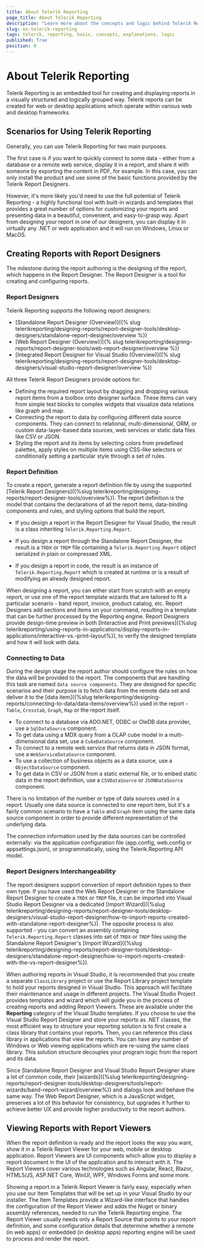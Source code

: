 ```yaml
---
title: About Telerik Reporting
page_title: About Telerik Reporting
description: "Learn more about the concepts and logic behind Telerik Reporting."
slug: on-telerik-reporting
tags: telerik, reporting, basic, concepts, explanations, logic
published: True
position: 0
---
```


# About Telerik Reporting 

Telerik Reporting is an embedded tool for creating and displaying reports in a visually structured and logically grouped way. Telerik reports can be created for web or desktop applications which operate within various web and desktop frameworks.

## Scenarios for Using Telerik Reporting

Generally, you can use Telerik Reporting for two main purposes. 

The first case is if you want to quickly connect to some data - either from a database or a remote web service, display it in a report, and share it with someone by exporting the content in PDF, for example. In this case, you can only install the product and use some of the basic functions provided by the Telerik Report Designers. 

However, it's more likely you'd need to use the full potential of Telerik Reporting - a highly functional tool with built-in wizards and templates that provides a great number of options for customizing your reports and presenting data in a beautiful, convenient, and easy-to-grasp way. Apart from designing your report in one of our designers, you can display it in virtually any .NET or web application and it will run on Windows, Linux or MacOS.

## Creating Reports with Report Designers  

The milestone during the report authoring is the designing of the report, which happens in the Report Designer. The Report Designer is a tool for creating and configuring reports. 

### Report Designers

Telerik Reporting supports the following report designers: 

* [Standalone Report Designer (Overview)]({% slug telerikreporting/designing-reports/report-designer-tools/desktop-designers/standalone-report-designer/overview %})
* [Web Report Designer (Overview)]({% slug telerikreporting/designing-reports/report-designer-tools/web-report-designer/overview %})
* [Integrated Report Designer for Visual Studio (Overview)]({% slug telerikreporting/designing-reports/report-designer-tools/desktop-designers/visual-studio-report-designer/overview %}) 

All three Telerik Report Designers provide options for: 

* Defining the required report layout by dragging and dropping various report items from a toolbox onto designer surface. These items can vary from simple text blocks to complex widgets that visualize data relations like graph and map.
* Connecting the report to data by configuring different data source components. They can connect to relational, multi-dimensional, ORM, or custom data-layer-based data sources, web services or static data files like CSV or JSON.
* Styling the report and its items by selecting colors from predefined palettes, apply styles on multiple items using CSS-like selectors or conditionally setting a particular style through a set of rules.

### Report Definition

To create a report, generate a report definition file by using the supported [Telerik Report Designers]({%slug telerikreporting/designing-reports/report-designer-tools/overview%}). The report definition is the model that contains the declarations of all the report items, data-binding components and rules, and styling options that build the report.

* If you design a report in the Report Designer for Visual Studio, the result is a class inheriting `Telerik.Reporting.Report`.

* If you design a report through the Standalone Report Designer, the result is a `TRDX` or `TRDP` file containing a `Telerik.Reporting.Report` object serialized in plain or compressed XML.             
           
* If you design a report in code, the result is an instance of `Telerik.Reporting.Report` which is created at runtime or is a result of modifying an already designed report.

When designing a report, you can either start from scratch with an empty report, or use one of the report template wizards that are tailored to fit a particular scenario - band report, invoice, product catalog, etc. Report Designers add sections and items on your command, resulting in a template that can be further processed by the Reporting engine. Report Designers provide design-time preview in both [Interactive and Print previews]({%slug telerikreporting/using-reports-in-applications/display-reports-in-applications/interactive-vs.-print-layout%}), to verify the designed template and how it will look with data.  

### Connecting to Data 

During the design stage the report author should configure the rules on how the data will be provided to the report. The components that are handling this task are named `data source components`. They are designed for specific scenarios and their purpose is to fetch data from the remote data set and deliver it to the [data item]({%slug telerikreporting/designing-reports/connecting-to-data/data-items/overview%}) used in the report - `Table`, `Crosstab`, `Graph`, `Map` or the report itself.

* To connect to a database via ADO.NET, ODBC or OleDB data provider, use a `SqlDataSource` component.
* To get data using a MDX query from a OLAP cube model in a multi-dimensional data set, use a `CubeDataSource` component.
* To connect to a remote web service that returns data in JSON format, use a `WebServiceDataSource` component.
* To use a collection of business objects as a data source, use a `ObjectDataSource` component.
* To get data in CSV or JSON from a static external file, or to embed static data in the report definition, use a `CSVDataSource` or `JSONDataSource` component.

There is no limitation of the number or type of data sources used in a report. Usually one data source is connected to one report item, but it's a fairly common scenario to have a `Table` and `Graph` item using the same data source component in order to provide different representation of the underlying data.

The connection information used by the data sources can be controlled externally: via the application configuration file (app.config, web.config or appsettings.json), or programmatically, using the Telerik.Reporting API model.

### Report Designers Interchangeability

The report designers support convertion of report definition types to their own type. If you have used the Web Report Designer or the Standalone Report Designer to create a `TRDX` or `TRDP` file, it can be imported into Visual Studio Report Designer via a dedicated [Import Wizard]({%slug telerikreporting/designing-reports/report-designer-tools/desktop-designers/visual-studio-report-designer/how-to-import-reports-created-with-standalone-report-designer%}). The opposite process is also supported - you can convert an assembly containing `Telerik.Reporting.Report` classes into set of `TRDX` or `TRDP` files using the Standalone Report Designer's [Import Wizard]({%slug telerikreporting/designing-reports/report-designer-tools/desktop-designers/standalone-report-designer/how-to-import-reports-created-with-the-vs-report-designer%}).

When authoring reports in Visual Studio, it is recommended that you create a separate `ClassLibrary` project or use the Report Library project template to hold your reports designed in Visual Studio. This approach will facilitate their maintenance and usage in different projects. The Visual Studio Project provides templates and wizard which will guide you in the process of creating reports and adding Report Viewers. These are available under the __Reporting__ category of the Visual Studio templates. If you choose to use the Visual Studio Report Designer and store your reports as .NET classes, the most efficient way to structure your reporting solution is to first create a class library that contains your reports. Then, you can reference this class library in applications that view the reports. You can have any number of Windows or Web viewing applications which are re-using the same class library. This solution structure decouples your program logic from the report and its data.

Since Standalone Report Designer and Visual Studio Report Designer share a lot of common code, their [wizards]({%slug telerikreporting/designing-reports/report-designer-tools/desktop-designers/tools/report-wizards/band-report-wizard/overview%}) and dialogs look and behave the same way. The Web Report Designer, which is a JavaScript widget, preserves a lot of this behavior for consistency, but upgrades it further to achieve better UX and provide higher productivity to the report authors.

## Viewing Reports with Report Viewers

When the report definition is ready and the report looks the way you want, show it in a Telerik Report Viewer for your web, mobile or desktop application. Report Viewers are UI components which allow you to display a report document in the UI of the application and to interact with it. The Report Viewers cover various technologies such as Angular, React, Blazor, HTML5/JS, ASP.NET Core, WinUI, WPF, Windows Forms and some more.

Showing a report in a Telerik Report Viewer is fairly easy, especially when you use our Item Templates that will be set up in your Visual Studio by our installer. The Item Templates provide a Wizard-like interface that handles the configuration of the Report Viewer and adds the Nuget or binary assembly references, needed to run the Telerik Reporting engine. The Report Viewer usually needs only a Report Source that points to your report definition, and some configuration details that determine whether a remote (in web apps) or embedded (in desktop apps) reporting engine will be used to process and render the report.
 
